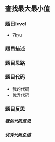 ## 查找最大最小值
### 题目level
* 7kyu

### 题目描述
### 题目思路
### 题目代码
* 我的代码
* 优秀代码
### 题目反思
##### 我的代码反思

##### 优秀代码总结
